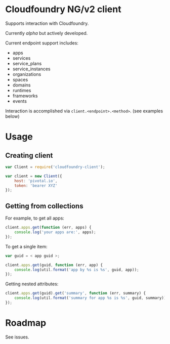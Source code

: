 # Cloudfoundry NG/v2 client

Supports interaction with Cloudfoundry.

Currently *alpha* but actively developed.

Current endpoint support includes:

* apps
* services
* service_plans
* service_instances
* organizations
* spaces
* domains
* runtimes
* frameworks
* events

Interaction is accomplished via `client.<endpoint>.<method>`. (see examples below)

# Usage

## Creating client

```js
var Client = require('cloudfoundry-client');

var client = new Client({
    host: 'pivotal.io',
    token: 'bearer XYZ'
});
```

## Getting from collections

For example, to get all apps:

```js
client.apps.get(function (err, apps) {
    console.log('your apps are:', apps);
});
```

To get a single item:

```js
var guid = < app guid >;

client.apps.get(guid, function (err, app) {
    console.log(util.format('app by %s is %s', guid, app));
});
```

Getting nested attributes:

```js
client.apps.get(guid).get('summary', function (err, summary) {
    console.log(util.format('summary for app %s is %s', guid, summary));
});
```

# Roadmap

See issues.
